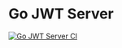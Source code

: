 # Go JWT Server

[![Go JWT Server CI](https://github.com/spdeepak/go-jwt-server/actions/workflows/go.yml/badge.svg?branch=main)](https://github.com/spdeepak/go-jwt-server/actions/workflows/go.yml)